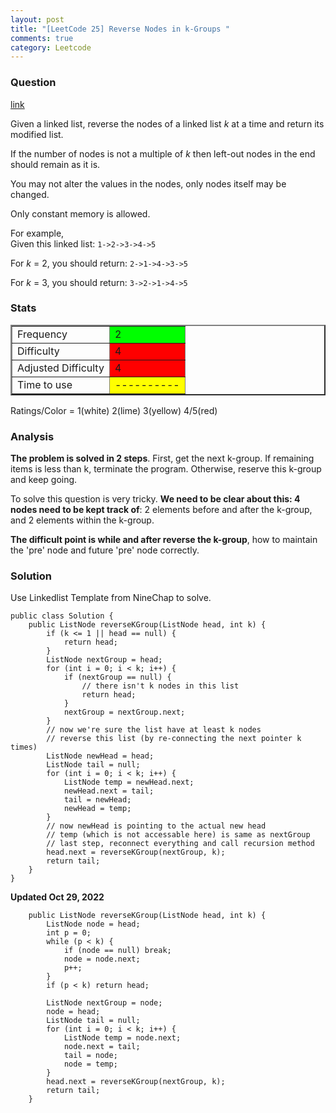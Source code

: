 ```yaml
---
layout: post
title: "[LeetCode 25] Reverse Nodes in k-Groups "
comments: true
category: Leetcode
---
```


### Question

[link](http://oj.leetcode.com/problems/reverse-nodes-in-k-group/)

<div class="question-content">
<p></p><p>
Given a linked list, reverse the nodes of a linked list <i>k</i> at a time and return its modified list.
</p>

<p>
If the number of nodes is not a multiple of <i>k</i> then left-out nodes in the end should remain as it is.</p>

<p>You may not alter the values in the nodes, only nodes itself may be changed.</p>

<p>Only constant memory is allowed.</p>

<p>
For example,<br>
Given this linked list: <code>1-&gt;2-&gt;3-&gt;4-&gt;5</code>
</p>

<p>
For <i>k</i> = 2, you should return: <code>2-&gt;1-&gt;4-&gt;3-&gt;5</code>
</p>

<p>
For <i>k</i> = 3, you should return: <code>3-&gt;2-&gt;1-&gt;4-&gt;5</code>
</p><p></p>
</div>

### Stats

<table border="2">
	<tr>
		<td>Frequency</td>
		<td bgcolor="lime">2</td>
	</tr>
	<tr>
		<td>Difficulty</td>
		<td bgcolor="red">4</td>
	</tr>
	<tr>
		<td>Adjusted Difficulty</td>
		<td bgcolor="red">4</td>
	</tr>
	<tr>
		<td>Time to use</td>
		<td bgcolor="yellow">----------</td>
	</tr>
</table>

Ratings/Color = 1(white) 2(lime) 3(yellow) 4/5(red)

### Analysis

**The problem is solved in 2 steps**. First, get the next k-group. If remaining items is less than k, terminate the program. Otherwise, reserve this k-group and keep going.

To solve this question is very tricky. **We need to be clear about this: 4 nodes need to be kept track of**: 2 elements before and after the k-group, and 2 elements within the k-group.

**The difficult point is while and after reverse the k-group**, how to maintain the 'pre' node and future 'pre' node correctly.

### Solution

Use Linkedlist Template from NineChap to solve.

    public class Solution {
        public ListNode reverseKGroup(ListNode head, int k) {
            if (k <= 1 || head == null) {
                return head;
            }
            ListNode nextGroup = head;
            for (int i = 0; i < k; i++) {
                if (nextGroup == null) {
                    // there isn't k nodes in this list
                    return head;
                }
                nextGroup = nextGroup.next;
            }
            // now we're sure the list have at least k nodes
            // reverse this list (by re-connecting the next pointer k times)
            ListNode newHead = head;
            ListNode tail = null;
            for (int i = 0; i < k; i++) {
                ListNode temp = newHead.next;
                newHead.next = tail;
                tail = newHead;
                newHead = temp;
            }
            // now newHead is pointing to the actual new head
            // temp (which is not accessable here) is same as nextGroup
            // last step, reconnect everything and call recursion method
            head.next = reverseKGroup(nextGroup, k);
            return tail;
        }
    }

**Updated Oct 29, 2022**

```
    public ListNode reverseKGroup(ListNode head, int k) {
        ListNode node = head;
        int p = 0;
        while (p < k) {
            if (node == null) break;
            node = node.next;
            p++;
        }
        if (p < k) return head;

        ListNode nextGroup = node;
        node = head;
        ListNode tail = null;
        for (int i = 0; i < k; i++) {
            ListNode temp = node.next;
            node.next = tail;
            tail = node;
            node = temp;
        }
        head.next = reverseKGroup(nextGroup, k);
        return tail;
    }
```
